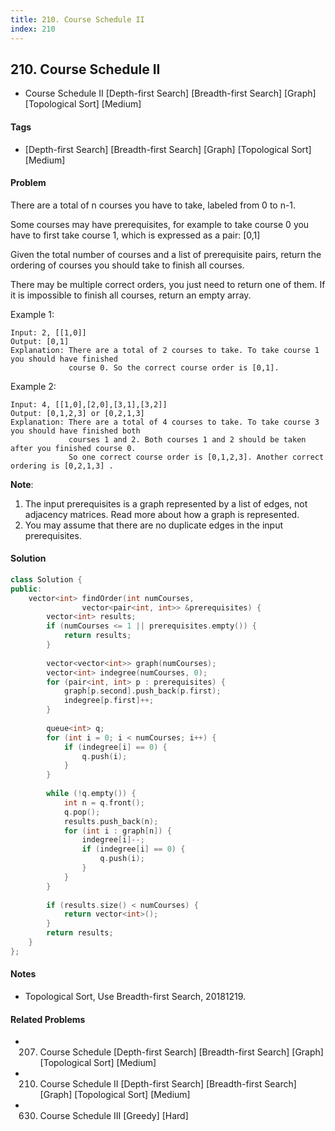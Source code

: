 ```yaml
---
title: 210. Course Schedule II
index: 210
---
```


## 210. Course Schedule II
- Course Schedule II [Depth-first Search] [Breadth-first Search] [Graph] [Topological Sort] [Medium]

#### Tags
- [Depth-first Search] [Breadth-first Search] [Graph] [Topological Sort] [Medium]

#### Problem
There are a total of n courses you have to take, labeled from 0 to n-1.

Some courses may have prerequisites, for example to take course 0 you have to first take course 1, which is expressed as a pair: [0,1]

Given the total number of courses and a list of prerequisite pairs, return the ordering of courses you should take to finish all courses.

There may be multiple correct orders, you just need to return one of them. If it is impossible to finish all courses, return an empty array.

Example 1:

    Input: 2, [[1,0]] 
    Output: [0,1]
    Explanation: There are a total of 2 courses to take. To take course 1 you should have finished   
                 course 0. So the correct course order is [0,1].

Example 2:

    Input: 4, [[1,0],[2,0],[3,1],[3,2]]
    Output: [0,1,2,3] or [0,2,1,3]
    Explanation: There are a total of 4 courses to take. To take course 3 you should have finished both     
                 courses 1 and 2. Both courses 1 and 2 should be taken after you finished course 0. 
                 So one correct course order is [0,1,2,3]. Another correct ordering is [0,2,1,3] .

**Note**:

1. The input prerequisites is a graph represented by a list of edges, not adjacency matrices. Read more about how a graph is represented.
2. You may assume that there are no duplicate edges in the input prerequisites.

#### Solution
``` C++
class Solution {
public:
    vector<int> findOrder(int numCourses, 
                vector<pair<int, int>> &prerequisites) {
        vector<int> results;
        if (numCourses <= 1 || prerequisites.empty()) {
            return results;
        }
        
        vector<vector<int>> graph(numCourses);
        vector<int> indegree(numCourses, 0);
        for (pair<int, int> p : prerequisites) {
            graph[p.second].push_back(p.first);
            indegree[p.first]++;
        }
        
        queue<int> q;
        for (int i = 0; i < numCourses; i++) {
            if (indegree[i] == 0) {
                q.push(i);
            }
        }
        
        while (!q.empty()) {
            int n = q.front();
            q.pop();
            results.push_back(n);
            for (int i : graph[n]) {
                indegree[i]--;
                if (indegree[i] == 0) {
                    q.push(i);
                }
            }
        }
        
        if (results.size() < numCourses) {
            return vector<int>();
        }
        return results;
    }
};
```

#### Notes
- Topological Sort, Use Breadth-first Search, 20181219.

#### Related Problems
- 207. Course Schedule [Depth-first Search] [Breadth-first Search] [Graph] [Topological Sort] [Medium]
- 210. Course Schedule II [Depth-first Search] [Breadth-first Search] [Graph] [Topological Sort] [Medium]
- 630. Course Schedule III [Greedy] [Hard]

